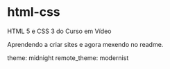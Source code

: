 # html-css
 HTML 5 e CSS 3 do Curso em Vídeo

Aprendendo a criar sites e agora mexendo no readme.

theme: midnight
remote_theme: modernist
